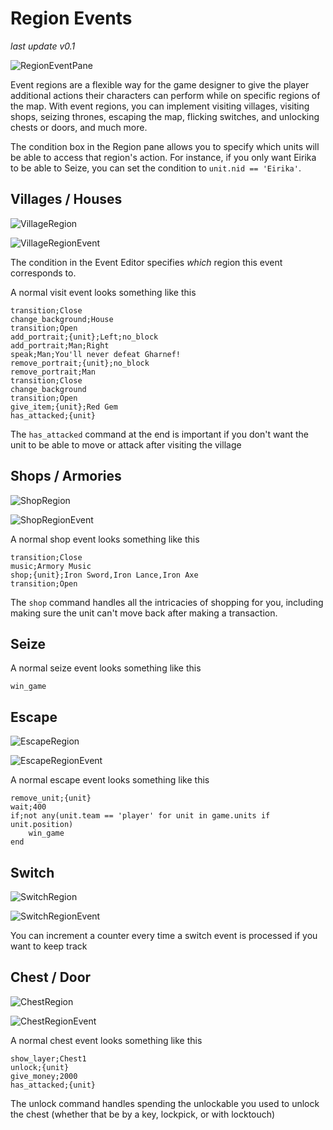 # Region Events

_last update v0.1_

![RegionEventPane](images/RegionEventPane.png)

Event regions are a flexible way for the game designer to give the player additional actions their characters can perform while on specific regions of the map. With event regions, you can implement visiting villages, visiting shops, seizing thrones, escaping the map, flicking switches, and unlocking chests or doors, and much more.

The condition box in the Region pane allows you to specify which units will be able to access that region's action. For instance, if you only want Eirika to be able to Seize, you can set the condition to `unit.nid == 'Eirika'`.

## Villages / Houses

![VillageRegion](images/VillageRegion.png)

![VillageRegionEvent](images/VillageRegionEvent.png)

The condition in the Event Editor specifies *which* region this event corresponds to.

A normal visit event looks something like this

```
transition;Close
change_background;House
transition;Open
add_portrait;{unit};Left;no_block
add_portrait;Man;Right
speak;Man;You'll never defeat Gharnef!
remove_portrait;{unit};no_block
remove_portrait;Man
transition;Close
change_background
transition;Open
give_item;{unit};Red Gem
has_attacked;{unit}
```

The `has_attacked` command at the end is important if you don't want the unit to be able to move or attack after visiting the village

## Shops / Armories

![ShopRegion](images/ShopRegion.png)

![ShopRegionEvent](images/ShopRegionEvent.png)

A normal shop event looks something like this

```
transition;Close
music;Armory Music
shop;{unit};Iron Sword,Iron Lance,Iron Axe
transition;Open
```

The `shop` command handles all the intricacies of shopping for you, including making sure the unit can't move back after making a transaction.

## Seize

A normal seize event looks something like this

```
win_game
```

## Escape

![EscapeRegion](images/EscapeRegion.png)

![EscapeRegionEvent](images/EscapeRegionEvent.png)

A normal escape event looks something like this

```
remove_unit;{unit}
wait;400
if;not any(unit.team == 'player' for unit in game.units if unit.position)
    win_game
end
```

## Switch

![SwitchRegion](images/SwitchRegion.png)

![SwitchRegionEvent](images/SwitchRegionEvent.png)

You can increment a counter every time a switch event is processed if you want to keep track

## Chest / Door

![ChestRegion](images/ChestRegion.png)

![ChestRegionEvent](images/ChestRegionEvent.png)

A normal chest event looks something like this

```
show_layer;Chest1
unlock;{unit}
give_money;2000
has_attacked;{unit}
```

The unlock command handles spending the unlockable you used to unlock the chest (whether that be by a key, lockpick, or with locktouch)
